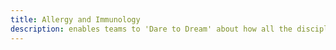 ```yaml
---
title: Allergy and Immunology
description: enables teams to 'Dare to Dream' about how all the disciplines can resonate and shape the solution
---
```

